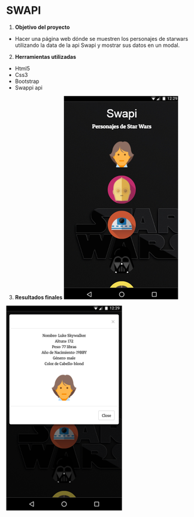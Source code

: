 # SWAPI

1. **Objetivo del proyecto**
- Hacer una página web dónde se muestren los personajes de starwars utilizando la data de la api Swapi y mostrar sus datos en un modal.

2. **Herramientas utilizadas**

- Html5
- Css3
- Bootstrap
- Swappi api

3. **Resultados finales**
![image](public/assets/images/1.png)

![image](public/assets/images/2.png)
